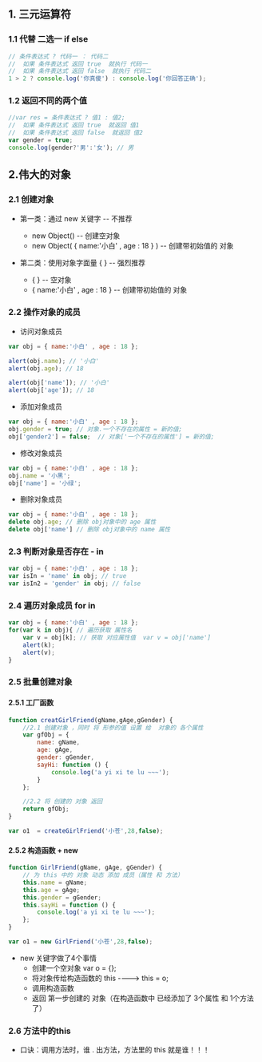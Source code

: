 ## 1. 三元运算符

### 1.1 代替 二选一 if else

```js
// 条件表达式 ? 代码一 ： 代码二
//  如果 条件表达式 返回 true  就执行 代码一
//  如果 条件表达式 返回 false  就执行 代码二
1 > 2 ? console.log('你真傻') : console.log('你回答正确');
```



### 1.2 返回不同的两个值

```js
//var res = 条件表达式 ? 值1 : 值2;
//  如果 条件表达式 返回 true  就返回 值1
//  如果 条件表达式 返回 false  就返回 值2
var gender = true;
console.log(gender?'男':'女'); // 男
```



## 2.伟大的对象

### 2.1 创建对象

+ 第一类：通过 new 关键字 -- 不推荐
  + new Object() -- 创建空对象
  + new Object( { name:'小白' , age : 18 } ) -- 创建带初始值的 对象

+ 第二类：使用对象字面量  { } -- 强烈推荐
  + { }  -- 空对象
  + { name:'小白' , age : 18 } -- 创建带初始值的 对象

### 2.2 操作对象的成员

+ 访问对象成员

```js
var obj = { name:'小白' , age : 18 };

alert(obj.name); // '小白'
alert(obj.age); // 18

alert(obj['name']); // '小白'
alert(obj['age']); // 18
```

+ 添加对象成员

```js
var obj = { name:'小白' , age : 18 };
obj.gender = true; // 对象.一个不存在的属性 = 新的值;
obj['gender2'] = false;  // 对象['一个不存在的属性'] = 新的值;
```

+ 修改对象成员

```js
var obj = { name:'小白' , age : 18 };
obj.name = '小黑';
obj['name'] = '小绿';
```

+ 删除对象成员

```js
var obj = { name:'小白' , age : 18 };
delete obj.age; // 删除 obj对象中的 age 属性
delete obj['name'] // 删除 obj对象中的 name 属性
```



### 2.3 判断对象是否存在 - in

```js
var obj = { name:'小白' , age : 18 };
var isIn = 'name' in obj; // true
var isIn2 = 'gender' in obj; // false
```



### 2.4 遍历对象成员 for in

```js
var obj = { name:'小白' , age : 18 };
for(var k in obj){ // 遍历获取 属性名
    var v = obj[k]; // 获取 对应属性值  var v = obj['name']
    alert(k);
    alert(v);
}
```

### 2.5 批量创建对象

#### 2.5.1 工厂函数

```js
function creatGirlFriend(gName,gAge,gGender) {
    //2.1 创建对象 ，同时 将 形参的值 设置 给  对象的 各个属性
    var gfObj = {
        name: gName,
        age: gAge,
        gender: gGender,
        sayHi: function () {
            console.log('a yi xi te lu ~~~');
        }
    };

    //2.2 将 创建的 对象 返回
    return gfObj;
}

var o1  = createGirlFriend('小苍',28,false);
```

#### 2.5.2 构造函数 + new

```js
function GirlFriend(gName, gAge, gGender) {
    // 为 this 中的 对象 动态 添加 成员（属性 和 方法）
    this.name = gName;
    this.age = gAge;
    this.gender = gGender;
    this.sayHi = function () {
        console.log('a yi xi te lu ~~~');
    };
}

var o1 = new GirlFriend('小苍',28,false);
```

+ new 关键字做了4个事情
  + 创建一个空对象   var o = {};
  + 将对象传给构造函数的 this       ---->    this = o;
  + 调用构造函数
  + 返回 第一步创建的 对象（在构造函数中 已经添加了 3个属性 和 1个方法了）

### 2.6 方法中的this

+ 口诀：调用方法时，谁 . 出方法，方法里的 this 就是谁！！！